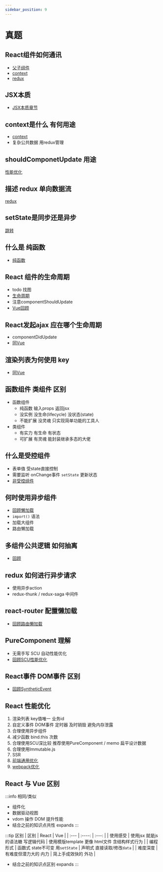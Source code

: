 ```yaml
---
sidebar_position: 9
---
```


# 真题

## React组件如何通讯
- [父子组件](./app/basic.md#props) 
- [context](./app/advanced.md#context)
- [redux](./more.md#redux)

## JSX本质
- [JSX本质章节](./principle.md#jsx)

## context是什么 有何用途
- [context](./app/advanced.md#context)
- 复杂公共数据 用redux管理

## shouldComponetUpdate 用途
[性能优化](./app/advanced2.md#scu)

## 描述 redux 单向数据流
[redux](./more.md#redux)

## setState是同步还是异步
[跳转](./app/basic.md#setState) 

## 什么是 纯函数
- [纯函数](./principle.md#fn)

## React 组件的生命周期
- todo 找图
- [生命周期](./app/basic.md#lifecycle)
- 注意componentShouldUpdate
- [Vue回顾](../vue/app/components.md/#lifecycle)

## React发起ajax 应在哪个生命周期
- componentDidUpdate
- [同Vue](../vue/real.md#ajax)

## 渲染列表为何使用 key
- [同Vue](../vue/real.md#key)

## 函数组件 类组件 区别
- 函数组件
  - 纯函数 输入props 返回jsx
  - 没实例 没生命(lifecycle) 没状态(state)
  - 不能扩展 没灵魂 只实现简单功能的工具人
- 类组件
  - 有实力 有生命 有状态
  - 可扩展 有灵魂 能封装继承多态的大佬

## 什么是受控组件
- 表单值 受state直接控制
- 需要监听 onChange事件 `setState` 更新状态
- [非受控组件](./app/advanced.md#ref)

## 何时使用异步组件
- [回顾懒加载](./app/advanced.md#lazy)
- `import()` 语法
- 加载大组件
- 路由懒加载

## 多组件公共逻辑 如何抽离
- [回顾](./app/advanced2.md#common)

## redux 如何进行异步请求
- 使用异步action
- redux-thunk / redux-saga 中间件

## react-router 配置懒加载
- [回顾路由懒加载](./more.md#router)

## PureComponent 理解
- 无需手写 SCU 自动性能优化
- [回顾SCU性能优化](./app/advanced2.md#pure)

## React事件 DOM事件 区别
- [回顾SyntheticEvent](./principle.md#event)

## React 性能优化
1. 渲染列表 key值唯一 业务id
2. 自定义事件 DOM事件 定时器 及时销毁 避免内存泄露
3. 合理使用异步组件
4. 减少函数 bind.this 次数
5. 合理使用SCU深比较 推荐使用PureComponent / memo 扁平设计数据
6. 合理使用Immutable.js
7. SSR
8. [前端通用优化](../../interview-basic/env-prod.md#performance)
9. [webpack优化](../webpack/performance.md)

## React 与 Vue 区别
:::info 相同/类似
- 组件化
- 数据驱动视图
- vdom 操作 DOM 提升性能
- 结合之前的知识点共性 expands
:::

:::tip 区别
| 区别      | React | Vue     |
| :---        |    :----:   |         :---: |
| 使用感受     | 使用jsx 就是js的语法糖 写逻辑代码 | 使用模版template 更像 html文件 含结构样式行为  |
| 编程形式   | 函数式  state不可变 用`setState`  | 声明式 直接读取/修改`data`   |
| 难度深度      | 有难度但潜力大的 内力       | 简上手成效快的 外功  |
- 结合之前的知识点区别 expands
:::